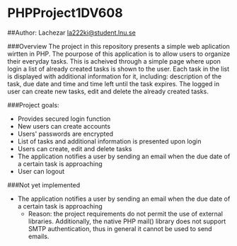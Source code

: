 # PHPProject1DV608

##Author: Lachezar <la222ki@student.lnu.se>



###Overview
  The project in this repository presents a simple web aplication wirtten in PHP. The pourpose of this application is to allow users to organize their everyday tasks. This is acheived through a simple page where upon login a list of already created tasks is shown to the user. Each task in the list is displayed with additional information for it, including: description of the task, due date and time and time left until the task expires. The logged in user can create new tasks, edit and delete the already created tasks.
  
###Project goals:
  * Provides secured login function 
  * New users can create accounts
  * Users' passwords are encrypted 
  * List of tasks and additional information is presented upon login
  * Users can create, edit and delete tasks
  * The application notifies a user by sending an email when the due date of a certain task is approaching
  * User can logout

###Not yet implemented 
  * The application notifies a user by sending an email when the due date of a certain task is approaching
    * Reason: the project requirements do not permit the use of external libraries. Additionally, the native PHP mail() library     does not support SMTP authentication, thus in general it cannot be used to send emails.  
